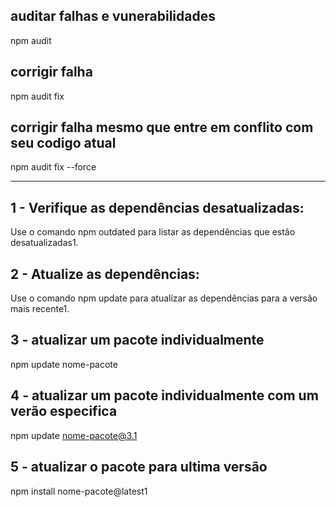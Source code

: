 ## auditar falhas e vunerabilidades
npm audit

## corrigir falha 
npm audit fix

## corrigir falha mesmo que entre em conflito com seu codigo atual
npm audit fix --force
______________________________________________________________
## 1 - Verifique as dependências desatualizadas: 
Use o comando npm outdated para listar as dependências que estão desatualizadas1.

## 2 - Atualize as dependências:
Use o comando npm update para atualizar as dependências para a versão mais recente1.

## 3 - atualizar um pacote individualmente
npm update nome-pacote

## 4 - atualizar um pacote individualmente com um verão especifica
npm update nome-pacote@3.1

## 5 - atualizar o pacote para ultima versão
npm install nome-pacote@latest1